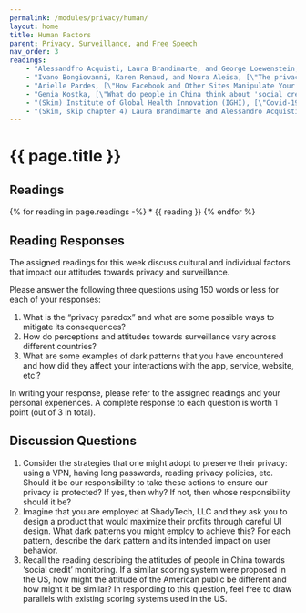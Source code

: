 ```yaml
---
permalink: /modules/privacy/human/
layout: home
title: Human Factors
parent: Privacy, Surveillance, and Free Speech
nav_order: 3
readings:
    - "Alessandfro Acquisti, Laura Brandimarte, and George Loewenstein, [\"Privacy and human behavior in the age of information\"](https://www.science.org/doi/10.1126/science.aaa1465), 2015."
    - "Ivano Bongiovanni, Karen Renaud, and Noura Aleisa, [\"The privacy paradox: we claim we care about our data, so why don't our actions match?\"](https://theconversation.com/the-privacy-paradox-we-claim-we-care-about-our-data-so-why-dont-our-actions-match-143354), 2020."
    - "Arielle Pardes, [\"How Facebook and Other Sites Manipulate Your Privacy Choices\"](https://www.wired.com/story/facebook-social-media-privacy-dark-patterns/), 2020."
    - "Genia Kostka, [\"What do people in China think about 'social credit' monitoring?\"](https://www.washingtonpost.com/politics/2019/03/21/what-do-people-china-think-about-social-credit-monitoring/), 2019."
    - "(Skim) Institute of Global Health Innovation (IGHI), [\"Covid-19: Perceptions of Contact Tracing Global Report\"](https://www.imperial.ac.uk/media/imperial-college/institute-of-global-health-innovation/Global_ICL-YouGov-Covid-19-Behaviour-Tracker_contact-tracing_20200821_vF%5B1%5D.pdf), 2020."
    - "(Skim, skip chapter 4) Laura Brandimarte and Alessandro Acquisti, [\"The Economics of Privacy\"](https://academic.oup.com/edited-volume/28259/chapter-abstract/213408789?redirectedFrom=fulltext), 2012."
---
```


# {{ page.title }}
<h2 class="text-delta">Readings</h2>
{% for reading in page.readings -%}
* {{ reading }}
{% endfor %}

<h2 class="text-delta">Reading Responses</h2>
The assigned readings for this week discuss cultural and individual factors that impact our attitudes towards privacy and surveillance.

Please answer the following three questions using 150 words or less for each of your responses:
1. What is the “privacy paradox” and what are some possible ways to mitigate its consequences?
2. How do perceptions and attitudes towards surveillance vary across different countries?
3. What are some examples of dark patterns that you have encountered and how did they affect your interactions with the app, service, website, etc.? 

In writing your response, please refer to the assigned readings and your personal experiences. A complete response to each question is worth 1 point (out of 3 in total).

<h2 class="text-delta">Discussion Questions</h2>

1. Consider the strategies that one might adopt to preserve their privacy: using a VPN, having long passwords, reading privacy policies, etc. Should it be our responsibility to take these actions to ensure our privacy is protected? If yes, then why? If not, then whose responsibility should it be?
2. Imagine that you are employed at ShadyTech, LLC and they ask you to design a product that would maximize their profits through careful UI design. What dark patterns you might employ to achieve this? For each pattern, describe the dark pattern and its intended impact on user behavior. 
3. Recall the reading describing the attitudes of people in China towards ‘social credit’ monitoring. If a similar scoring system were proposed in the US, how might the attitude of the American public be different and how might it be similar? In responding to this question, feel free to draw parallels with existing scoring systems used in the US. 